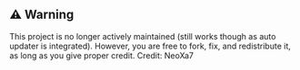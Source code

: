 ## ⚠️ Warning
This project is no longer actively maintained (still works though as auto updater is integrated). However, you are free to fork, fix, and redistribute it, as long as you give proper credit.
Credit: NeoXa7
